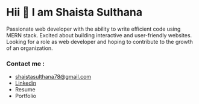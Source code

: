 # Hii 👋 I am Shaista Sulthana
Passionate web developer with the ability to write efficient code using MERN stack. Excited about building interactive and user-friendly websites. Looking for a role as web developer and hoping to contribute to the growth of an organization.


### Contact me :
- shaistasulthana78@gmail.com
- [Linkedin](https://www.linkedin.com/in/shaista-sulthana-121432175/)
- Resume
- Portfolio

